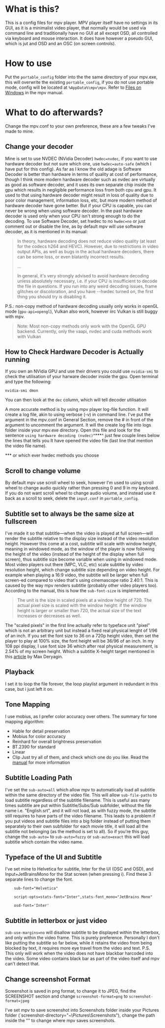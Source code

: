 # What is this?
This is a config files for mpv player. MPV player itself have no settings in its GUI, as it is a minimalist video player, that normally would be used via command line and traditionally have no GUI at all except OSD, all controlled via keyboard and mouse interaction. It does have however a pseudo GUI, which is jut and OSD and an OSC (on screen controls).

# How to use
Put the `portable_config` folder into the the same directory of your mpv.exe, this will overwrite the existing `portable_config`, if you do not use portable mode, config will be located at `%AppData%\mpv\mpv`. Refer to [Files on Windows](https://mpv.io/manual/stable/#files-on-windows) in the mpv manual.

# What to do afterwards?
Change the mpv.conf to your own preference, these are a few tweaks I've made to mine.

## Change your decoder
Mine is set to use NVDEC (NVidia Decoder) `hwdec=nvdec`, if you want to use hardware decoder but not sure which one, use `hwdec=auto-safe` (which I have put for this config). As far as I know the old adage is Software Decoder is better than hardware in terms of quality at cost of performance, though I think more modern hardware decoder such as nvdec are virtually as good as software decoder,  and it uses its own separate chip inside the gpu which results in negligible performance loss from both cpu and gpu. It used to that using hardware decoder might result in loss of quality due to poor color management, information loss, etc, but more modern method of hardware decoder have gone better. But if your CPU is capable, you can never be wrong when using software decoder. In the past hardware decoder is used only when your CPU isn't strong enough to do the decoding.
To use Software Decoder, set hwdec to no `hwdec=no` or just comment out or disable the line, as by default mpv will use software decoder, as it is mentioned in its manual:

>In theory, hardware decoding does not reduce video quality (at least for the codecs h264 and HEVC). However, due to restrictions in video output APIs, as well as bugs in the actual hardware decoders, there can be some loss, or even blatantly incorrect results.
>
>...
>
>In general, it's very strongly advised to avoid hardware decoding unless absolutely necessary, i.e. if your CPU is insufficient to decode the file in questions. If you run into any weird decoding issues, frame glitches or discoloration, and you have --hwdec turned on, the first thing you should try is disabling it.

P.S.: non-copy method of hardware decoding usually only works in openGL mode (`gpu-api=opengl`), Vulkan also work, however iirc Vulkan is still buggy with mpv.

> Note: Most non-copy methods only work with the OpenGL GPU backend. Currently, only the vaapi, nvdec and cuda methods work with Vulkan

## How to Check Hardware Decoder is Actually running
If you own an NVidia GPU and use their drivers you could use `nvidia-smi` to check the utilisation of your harware decoder inside the gpu.
Open terminal and type the following:

    nvidia-smi dmon

You can then look at the `dec` column, which will tell decoder utilisation

A more accurate method is by using mpv player log-file function. It will create a log file, akin to using verbose (-v) in command line. I've put the argument in the mpv.conf in General Section, remove the # in front of the argument to uncomment the argument. It will the create log file into logs folder inside your mpv.exe directory. Open this file and look for the sentence `using hardware decoding (nvdec)`^\*\*\*^ just few couple lines below the lines that tells you It have opened the video file (last line that mention the video file name).

\*\*\* or which ever hwdec methods you choose


## Scroll to change volume
By default mpv use scroll wheel to seek, however I'm used to using scroll wheel to change audio quickly rather than pressing 0 and 9 in my keyboard.
If you do not want scroll wheel to change audio volume, and instead use it back as a scroll to seek, delete the `input.conf` in `portable_config`.

## Subtitle set to always be the same size at fullscreen
I've made it so that subtitle—when the video is played at full screen—will render the subtitle relative to the display size instead of the video resolution height. However this come at a cost, subtitle will scale with window height, meaning in windowed mode, as the window of the player is now following the height of the video (instead of the height of the display when full screen), thus subtitle size become variable when using in windowed mode.
Most video players out there (MPC, VLC, etc) scale subtitle by video resolution height, which change subtitle size depending on video height. For example when playing a 16:9 video, the subtitle will be larger when full screen-ed compared to video that's using cinemascope ratio 2.40:1. This is caused by the way mpv renders subtitle (probably other video players too).
According to the manual, this is how the `sub-font-size` is implemented.
> The unit is the size in scaled pixels at a window height of 720. The actual pixel size is scaled with the window height: if the window height is larger or smaller than 720, the actual size of the text increases or decreases as well.

The "scaled pixels" in the first line actually refer to typeface unit "pixel" which is not an arbitrary unit but instead a fixed real physical lenght of 1/96 of an inch. If you set the font size to 36 on a 720p height video, then set the player to play at 100% size, the font height will be 36/96 of an inch.
In my 108 ppi display, I use font size 36 which after real physical measurement, is 2.54% of my screen height. Which a subtitle X-height target mentioned in this [article](https://www.md-subs.com/saa-subtitle-font-size) by Max Deryagin.

## Playback
I set it to loop the file forever, the loop playlist argument in redundant in this case, but i just left it on.

## Tone Mapping
I use mobius, as I prefer color accuracy over others. The summary for tone mapping algorithm:
- Hable for detail preservation
- Mobius for color accuracy
- Reinhard for overall brightness preservation
- BT.2390 for standard
- Linear
- Clip
Just try all of them, and check which one do you like. Read the [manual](https://mpv.io/manual/stable/#options-tone-mapping) for more information

## Subtitle Loading Path
I've set the `sub-auto=all` which allow mpv to automatically load all subtitle within the same directory of the video file. This will allow `sub-file-paths` to load subtitle regardless of the subtitle filename. This is useful ass many times subtitle are put within Subtitle/Subs/Sub subfolder, without the file name i.e. "English.srt", and it will not load, as with fuzzy mode, the subtitle still requires to have parts of the video filename.
This leads to a problem if you put videos and subtitle files into a big folder instead of putting them separately to their own subfolder for each movie title, it will load all the subtitle not belonging (as the method is set to all). So if you're this guy, change the `sub-auto=` to `sub-auto=fuzzy` or `sub-auto=exact` this will load subtitle which contain the video name.

## Typeface of the UI and Subtitle
I've set mine to Helvetica for subtitle, Inter for the UI (OSC and OSD), and Input+JetBrainsMono for the Stat screen (when pressing i). Find these 3 separate lines to change the font.

        sub-font="Helvetica"
        
        script-opts=stats-font="Inter",stats-font_mono="JetBrains Mono"
        
        osd-font='Inter'
        
 ## Subtitle in letterbox or just video
 `sub-use-margins=no` will disallow subtitle to be displayed within the letterbox, and only within the video frame. This is purely preference. Personally I don't like putting the subtitle so far below, while it retains the video from being blocked by text, it requires more eye travel from the video and text.
P.S. This only will work when the video does not have blackbar harcoded into the video. Some video contains black bar as part of the video itself and mpv can't detect that.

## Change screenshot Format
Screenshot is saved in png format, to change it to JPEG, find the SCREENSHOT section and change `screenshot-format=png` to `screenshot-format=jpeg`

I've set mpv to save screenshot into Screenshots folder inside your Pictures folder (`screenshot-directory="~\Pictures\Screenshots"), change the path inside the "" to change where mpv saves screenshots.
